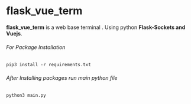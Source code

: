 # flask_vue_term
**flask_vue_term** is a web base terminal . Using python **Flask-Sockets and Vuejs**.

###### For Package Installation 
` pip3 install -r requirements.txt `

###### After Installing packages run main python file
` python3 main.py `
